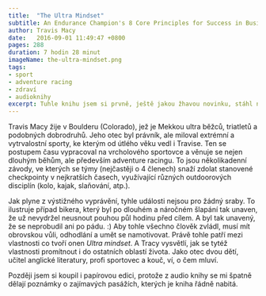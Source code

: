 ```yaml
---
title:  "The Ultra Mindset"
subtitle: An Endurance Champion's 8 Core Principles for Success in Business, Sports and Life
author: Travis Macy
date:   2016-09-01 11:49:47 +0800
pages: 288
duration: 7 hodin 28 minut
imageName: the-ultra-mindset.png
tags:
- sport
- adventure racing
- zdraví
- audioknihy
excerpt: Tuhle knihu jsem si prvně, ještě jakou žhavou novinku, stáhl na <a href="http://www.audible.com/" target="_blank">audible</a> jako audioknížku. Popisek sliboval propojení pár oblastí, které jsou mi blízké - vytrvalost, sport a principy. A kniha nezklamala.
---
```


Travis Macy žije v Boulderu (Colorado), jež je Mekkou ultra běžců, triatletů a podobných dobrodruhů. Jeho otec byl právník, ale miloval extrémní a vytrvalostní sporty, ke kterým od útlého věku vedl i Travise. Ten se postupem času vypracoval na vrcholového sportovce a věnuje se nejen dlouhým běhům, ale především adventure racingu. To jsou několikadenní závody, ve kterých se týmy (nejčastěji o 4 členech) snaží zdolat stanovené checkpointy v nejkratších časech, využívající různých outdoorových disciplín (kolo, kajak, slaňování, atp.).

Jak plyne z výstižného vyprávění, tyhle události nejsou pro žádný sraby. To ilustruje případ bikera, který byl po dlouhém a náročném šlapání tak unaven, že už nevydržel neusnout pouhou půl hodinu před cílem. A byl tak unavený, že se neprobudil ani po pádu. :) Aby tohle všechno člověk zvládl, musí mít obrovskou vůli, odhodlání a umět se namotivovat. Právě tohle patří mezi vlastnosti co tvoří onen <em>Ultra mindset</em>. A Tracy vysvětlí, jak se tytéž vlastnosti promítnout i do ostatních oblastí života. Jako otec dvou dětí, učitel anglické literatury, profi sportovec a kouč, ví, o čem mluví.

Později jsem si koupil i papírovou edici, protože z audio knihy se mi špatně dělají poznámky o zajímavých pasážích, kterých je kniha řádně nabitá.